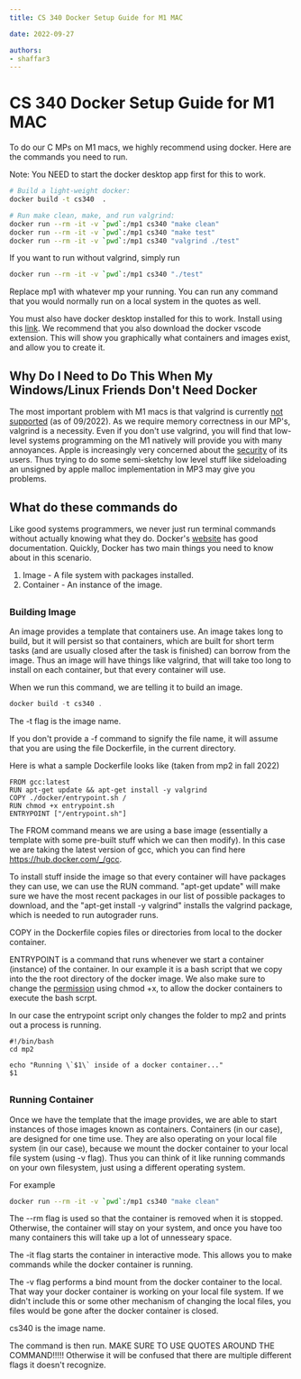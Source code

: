 ```yaml
---
title: CS 340 Docker Setup Guide for M1 MAC

date: 2022-09-27

authors:
- shaffar3
---
```


<link rel="stylesheet" href="https://cdnjs.cloudflare.com/ajax/libs/prism-themes/1.9.0/prism-a11y-dark.min.css" integrity="sha512-bd1K4DEquIavX49RSZHIE0Ye6RFOVlGLhtGow9KDbLYqOd/ufhshkP0GoJoVR1jqj7FmOffvVIKuq1tcXlN9ZA==" crossorigin="anonymous" referrerpolicy="no-referrer" />

<style>
main ul > li:last-of-type { margin-bottom: 30px; }
h3 { margin-top: 30px; }
</style>

# CS 340 Docker Setup Guide for M1 MAC

To do our C MPs on M1 macs, we highly recommend using docker. Here are the commands you need to run.

Note: You NEED to start the docker desktop app first for this to work.

```bash
# Build a light-weight docker:
docker build -t cs340  .

# Run make clean, make, and run valgrind:
docker run --rm -it -v `pwd`:/mp1 cs340 "make clean"
docker run --rm -it -v `pwd`:/mp1 cs340 "make test"
docker run --rm -it -v `pwd`:/mp1 cs340 "valgrind ./test"
```
If you want to run without valgrind, simply run 
```bash
docker run --rm -it -v `pwd`:/mp1 cs340 "./test"
```
Replace mp1 with whatever mp your running. 
You can run any command that you would normally run on a local system in the quotes as well.

You must also have docker desktop installed for this to work. Install using this [link](https://docs.docker.com/desktop/install/mac-install/).
We recommend that you also download the docker vscode extension. This will show you graphically what containers and images exist, and allow you to create it.

## Why Do I Need to Do This When My Windows/Linux Friends Don't Need Docker
The most important problem with M1 macs is that valgrind is currently [not supported](https://valgrind.org/info/platforms.html) (as of 09/2022). As we require memory correctness in our MP's, valgrind is a necessity. 
Even if you don't use valgrind, you will find that low-level systems programming on the M1 natively will provide you with many annoyances. Apple is increasingly very concerned about the [security](https://www.dictionary.com/browse/control) of its users. Thus trying to do some semi-sketchy low level stuff like sideloading an unsigned by apple malloc implementation in MP3 may give you problems.

## What do these commands do
Like good systems programmers, we never just run terminal commands without actually knowing what they do. Docker's [website](https://docs.docker.com/) has good documentation. 
Quickly, Docker has two main things you need to know about in this scenario.
1) Image - A file system with packages installed.
2) Container - An instance of the image.

### Building Image

An image provides a template that containers use. An image takes long to build, but it will persist so that containers, which are built for short term tasks (and are usually closed after the task is finished) can borrow from the image. Thus an image will have things like valgrind, that will take too long to install on each container, but that every container will use.

When we run this command, we are telling it to build an image. 


```c
docker build -t cs340 .
```

The -t flag is the image name.

If you don't provide a -f command to signify the file name, it will assume that you are using the file Dockerfile, in the current directory.

Here is what a sample Dockerfile looks like (taken from mp2 in fall 2022)
```text
FROM gcc:latest
RUN apt-get update && apt-get install -y valgrind
COPY ./docker/entrypoint.sh /
RUN chmod +x entrypoint.sh
ENTRYPOINT ["/entrypoint.sh"]
```

The FROM command means we are using a base image (essentially a template with some pre-built stuff which we can then modify). In this case we are taking the latest version of gcc, which you can find here https://hub.docker.com/_/gcc.

To install stuff inside the image so that every container will have packages they can use, we can use the RUN command. "apt-get update" will make sure we have the most recent packages in our list of possible packages to download, and the "apt-get install -y valgrind" installs the valgrind package, which is needed to run autograder runs.

COPY in the Dockerfile copies files or directories from local to the docker container. 

ENTRYPOINT is a command that runs whenever we start a container (instance) of the container. In our example it is a bash script that we copy into the the root directory of the docker image. We also make sure to change the [permission](https://linuxpip.org/chmod-x-explained-everything-you-need-to-know/) using chmod +x, to allow the docker containers to execute the bash scrpt.

In our case the entrypoint script only changes the folder to mp2 and prints out a process is running.
```text
#!/bin/bash
cd mp2

echo "Running \`$1\` inside of a docker container..."
$1
```

### Running Container

Once we have the template that the image provides, we are able to start instances of those images known as containers.
Containers (in our case), are designed for one time use. They are also operating on your local file system (in our case), because we mount the docker container to your local file system (using -v flag). Thus you can think of it like running commands on your own filesystem, just using a different operating system.

For example

```bash
docker run --rm -it -v `pwd`:/mp1 cs340 "make clean"
```

The --rm flag is used so that the container is removed when it is stopped. Otherwise, the container will stay on your system, and once you have too many containers this will take up a lot of unnesseary space. 

The -it flag starts the container in interactive mode. This allows you to make commands while the docker container is running.

The -v flag performs a bind mount from the docker container to the local. That way your docker container is working on your local file system. If we didn't include this or some other mechanism of changing the local files, you files would be gone after the docker container is closed.

cs340 is the image name.

The command is then run. MAKE SURE TO USE QUOTES AROUND THE COMMAND!!!!! Otherwise it will be confused that there are multiple different flags it doesn't recognize.
